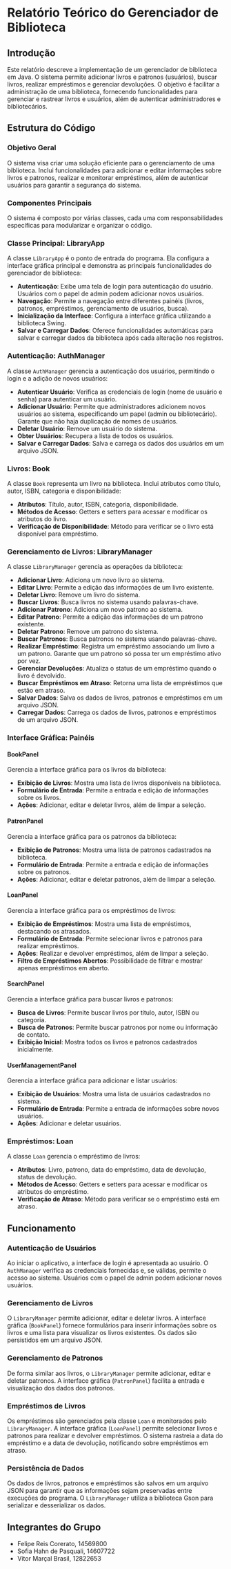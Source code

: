 # Relatório Teórico do Gerenciador de Biblioteca

## Introdução

Este relatório descreve a implementação de um gerenciador de biblioteca em Java. O sistema permite adicionar livros e patronos (usuários), buscar livros, realizar empréstimos e gerenciar devoluções. O objetivo é facilitar a administração de uma biblioteca, fornecendo funcionalidades para gerenciar e rastrear livros e usuários, além de autenticar administradores e bibliotecários.

## Estrutura do Código

### Objetivo Geral

O sistema visa criar uma solução eficiente para o gerenciamento de uma biblioteca. Inclui funcionalidades para adicionar e editar informações sobre livros e patronos, realizar e monitorar empréstimos, além de autenticar usuários para garantir a segurança do sistema.

### Componentes Principais

O sistema é composto por várias classes, cada uma com responsabilidades específicas para modularizar e organizar o código.

### Classe Principal: LibraryApp

A classe `LibraryApp` é o ponto de entrada do programa. Ela configura a interface gráfica principal e demonstra as principais funcionalidades do gerenciador de biblioteca:

- **Autenticação**: Exibe uma tela de login para autenticação do usuário. Usuários com o papel de admin podem adicionar novos usuários.
- **Navegação**: Permite a navegação entre diferentes painéis (livros, patronos, empréstimos, gerenciamento de usuários, busca).
- **Inicialização da Interface**: Configura a interface gráfica utilizando a biblioteca Swing.
- **Salvar e Carregar Dados**: Oferece funcionalidades automáticas para salvar e carregar dados da biblioteca após cada alteração nos registros.

### Autenticação: AuthManager

A classe `AuthManager` gerencia a autenticação dos usuários, permitindo o login e a adição de novos usuários:

- **Autenticar Usuário**: Verifica as credenciais de login (nome de usuário e senha) para autenticar um usuário.
- **Adicionar Usuário**: Permite que administradores adicionem novos usuários ao sistema, especificando um papel (admin ou bibliotecário). Garante que não haja duplicação de nomes de usuários.
- **Deletar Usuário**: Remove um usuário do sistema.
- **Obter Usuários**: Recupera a lista de todos os usuários.
- **Salvar e Carregar Dados**: Salva e carrega os dados dos usuários em um arquivo JSON.

### Livros: Book

A classe `Book` representa um livro na biblioteca. Inclui atributos como título, autor, ISBN, categoria e disponibilidade:

- **Atributos**: Título, autor, ISBN, categoria, disponibilidade.
- **Métodos de Acesso**: Getters e setters para acessar e modificar os atributos do livro.
- **Verificação de Disponibilidade**: Método para verificar se o livro está disponível para empréstimo.

### Gerenciamento de Livros: LibraryManager

A classe `LibraryManager` gerencia as operações da biblioteca:

- **Adicionar Livro**: Adiciona um novo livro ao sistema.
- **Editar Livro**: Permite a edição das informações de um livro existente.
- **Deletar Livro**: Remove um livro do sistema.
- **Buscar Livros**: Busca livros no sistema usando palavras-chave.
- **Adicionar Patrono**: Adiciona um novo patrono ao sistema.
- **Editar Patrono**: Permite a edição das informações de um patrono existente.
- **Deletar Patrono**: Remove um patrono do sistema.
- **Buscar Patronos**: Busca patronos no sistema usando palavras-chave.
- **Realizar Empréstimo**: Registra um empréstimo associando um livro a um patrono. Garante que um patrono só possa ter um empréstimo ativo por vez.
- **Gerenciar Devoluções**: Atualiza o status de um empréstimo quando o livro é devolvido.
- **Buscar Empréstimos em Atraso**: Retorna uma lista de empréstimos que estão em atraso.
- **Salvar Dados**: Salva os dados de livros, patronos e empréstimos em um arquivo JSON.
- **Carregar Dados**: Carrega os dados de livros, patronos e empréstimos de um arquivo JSON.

### Interface Gráfica: Painéis

#### BookPanel

Gerencia a interface gráfica para os livros da biblioteca:

- **Exibição de Livros**: Mostra uma lista de livros disponíveis na biblioteca.
- **Formulário de Entrada**: Permite a entrada e edição de informações sobre os livros.
- **Ações**: Adicionar, editar e deletar livros, além de limpar a seleção.

#### PatronPanel

Gerencia a interface gráfica para os patronos da biblioteca:

- **Exibição de Patronos**: Mostra uma lista de patronos cadastrados na biblioteca.
- **Formulário de Entrada**: Permite a entrada e edição de informações sobre os patronos.
- **Ações**: Adicionar, editar e deletar patronos, além de limpar a seleção.

#### LoanPanel

Gerencia a interface gráfica para os empréstimos de livros:

- **Exibição de Empréstimos**: Mostra uma lista de empréstimos, destacando os atrasados.
- **Formulário de Entrada**: Permite selecionar livros e patronos para realizar empréstimos.
- **Ações**: Realizar e devolver empréstimos, além de limpar a seleção.
- **Filtro de Empréstimos Abertos**: Possibilidade de filtrar e mostrar apenas empréstimos em aberto.

#### SearchPanel

Gerencia a interface gráfica para buscar livros e patronos:

- **Busca de Livros**: Permite buscar livros por título, autor, ISBN ou categoria.
- **Busca de Patronos**: Permite buscar patronos por nome ou informação de contato.
- **Exibição Inicial**: Mostra todos os livros e patronos cadastrados inicialmente.

#### UserManagementPanel

Gerencia a interface gráfica para adicionar e listar usuários:

- **Exibição de Usuários**: Mostra uma lista de usuários cadastrados no sistema.
- **Formulário de Entrada**: Permite a entrada de informações sobre novos usuários.
- **Ações**: Adicionar e deletar usuários.

### Empréstimos: Loan

A classe `Loan` gerencia o empréstimo de livros:

- **Atributos**: Livro, patrono, data do empréstimo, data de devolução, status de devolução.
- **Métodos de Acesso**: Getters e setters para acessar e modificar os atributos do empréstimo.
- **Verificação de Atraso**: Método para verificar se o empréstimo está em atraso.

## Funcionamento

### Autenticação de Usuários

Ao iniciar o aplicativo, a interface de login é apresentada ao usuário. O `AuthManager` verifica as credenciais fornecidas e, se válidas, permite o acesso ao sistema. Usuários com o papel de admin podem adicionar novos usuários.

### Gerenciamento de Livros

O `LibraryManager` permite adicionar, editar e deletar livros. A interface gráfica (`BookPanel`) fornece formulários para inserir informações sobre os livros e uma lista para visualizar os livros existentes. Os dados são persistidos em um arquivo JSON.

### Gerenciamento de Patronos

De forma similar aos livros, o `LibraryManager` permite adicionar, editar e deletar patronos. A interface gráfica (`PatronPanel`) facilita a entrada e visualização dos dados dos patronos.

### Empréstimos de Livros

Os empréstimos são gerenciados pela classe `Loan` e monitorados pelo `LibraryManager`. A interface gráfica (`LoanPanel`) permite selecionar livros e patronos para realizar e devolver empréstimos. O sistema rastreia a data do empréstimo e a data de devolução, notificando sobre empréstimos em atraso.

### Persistência de Dados

Os dados de livros, patronos e empréstimos são salvos em um arquivo JSON para garantir que as informações sejam preservadas entre execuções do programa. O `LibraryManager` utiliza a biblioteca Gson para serializar e desserializar os dados.

## Integrantes do Grupo

- Felipe Reis Corerato, 14569800
- Sofia Hahn de Pasquali, 14607722
- Vitor Marçal Brasil, 12822653
